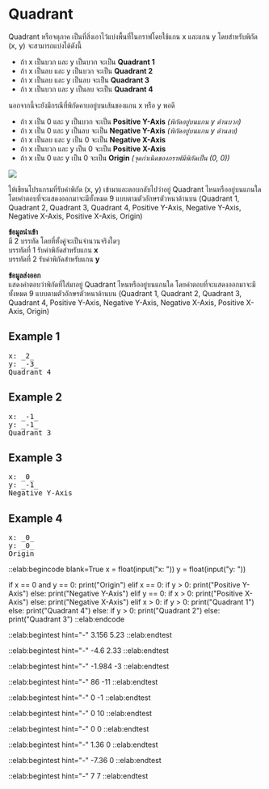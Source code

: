 # Quadrant

Quadrant หรือจตุภาค เป็นที่สิ่งเอาไว้แบ่งพื้นที่ในกราฟโดยใช้แกน x และแกน y โดยสำหรับพิกัด (x, y) จะสามารถแบ่งได้ดังนี้

- ถ้า x เป็นบวก และ y เป็นบวก จะเป็น **Quadrant 1**
- ถ้า x เป็นลบ และ y เป็นบวก จะเป็น **Quadrant 2**
- ถ้า x เป็นลบ และ y เป็นลบ จะเป็น **Quadrant 3**
- ถ้า x เป็นบวก และ y เป็นลบ จะเป็น **Quadrant 4**

นอกจากนี้จะยังมีกรณีที่พิกัดคาบอยู่บนเส้นของแกน x หรือ y พอดี

- ถ้า x เป็น 0 และ y เป็นบวก จะเป็น **Positive Y-Axis** *(พิกัดอยู่บนแกน y ด้านบวก)*
- ถ้า x เป็น 0 และ y เป็นลบ จะเป็น **Negative Y-Axis** *(พิกัดอยู่บนแกน y ด้านลบ)*
- ถ้า x เป็นลบ และ y เป็น 0 จะเป็น **Negative X-Axis**
- ถ้า x เป็นบวก และ y เป็น 0 จะเป็น **Positive X-Axis**
- ถ้า x เป็น 0 และ y เป็น 0 จะเป็น **Origin** *(จุดกำเนิดของกราฟมีพิกัดเป็น (0, 0))*

<img src="https://www.math.net/img/a/geometry/coordinate-plane/quadrant/signs-of-quadrant.png">

ให้เขียนโปรแกรมที่รับค่าพิกัด (x, y) เข้ามาและตอบกลับไปว่าอยู่ Quadrant ไหนหรืออยู่บนแกนใด โดยคำตอบที่จะแสดงออกมาจะมีทั้งหมด 9 แบบตามตัวอักษรตัวหนาด้านบน (Quadrant 1, Quadrant 2, Quadrant 3, Quadrant 4, Positive Y-Axis, Negative Y-Axis, Negative X-Axis, Positive X-Axis, Origin)

**ข้อมูลนำเข้า**  
มี 2 บรรทัด โดยที่ทั้งคู่จะเป็นจำนวนจริงใดๆ  
บรรทัดที่ 1 รับค่าพิกัดสำหรับแกน **x**  
บรรทัดที่ 2 รับค่าพิกัดสำหรับแกน **y**

**ข้อมูลส่งออก**  
แสดงคำตอบว่าพิกัดที่ใส่มาอยู่ Quadrant ไหนหรืออยู่บนแกนใด โดยคำตอบที่จะแสดงออกมาจะมีทั้งหมด 9 แบบตามตัวอักษรตัวหนาด้านบน (Quadrant 1, Quadrant 2, Quadrant 3, Quadrant 4, Positive Y-Axis, Negative Y-Axis, Negative X-Axis, Positive X-Axis, Origin)

## Example 1
<pre class="output">
x: _2_
y: _-3_
Quadrant 4
</pre>

## Example 2
<pre class="output">
x: _-1_
y: _-1_
Quadrant 3
</pre>

## Example 3
<pre class="output">
x: _0_
y: _-1_
Negative Y-Axis
</pre>

## Example 4
<pre class="output">
x: _0_
y: _0_
Origin
</pre>

::elab:begincode blank=True
x = float(input("x: "))
y = float(input("y: "))

if x == 0 and y == 0:
    print("Origin")
elif x == 0:
    if y > 0:
        print("Positive Y-Axis")
    else:
        print("Negative Y-Axis")
elif y == 0:
    if x > 0:
        print("Positive X-Axis")
    else:
        print("Negative X-Axis")
elif x > 0:
    if y > 0:
        print("Quadrant 1")
    else:
        print("Quadrant 4")
else:
    if y > 0:
        print("Quadrant 2")
    else:
        print("Quadrant 3")
::elab:endcode

::elab:begintest hint="-"
3.156
5.23
::elab:endtest

::elab:begintest hint="-"
-4.6
2.33
::elab:endtest

::elab:begintest hint="-"
-1.984
-3
::elab:endtest

::elab:begintest hint="-"
86
-11
::elab:endtest

::elab:begintest hint="-"
0
-1
::elab:endtest

::elab:begintest hint="-"
0
10
::elab:endtest

::elab:begintest hint="-"
0
0
::elab:endtest

::elab:begintest hint="-"
1.36
0
::elab:endtest

::elab:begintest hint="-"
-7.36
0
::elab:endtest

::elab:begintest hint="-"
7
7
::elab:endtest